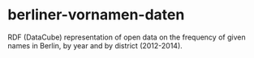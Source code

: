 # berliner-vornamen-daten
RDF (DataCube) representation of open data on the frequency of given names in Berlin, by year and by district (2012-2014).

